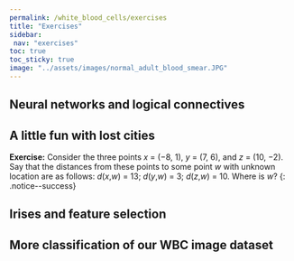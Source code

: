```yaml
---
permalink: /white_blood_cells/exercises
title: "Exercises"
sidebar:
 nav: "exercises"
toc: true
toc_sticky: true
image: "../assets/images/normal_adult_blood_smear.JPG"
---
```


## Neural networks and logical connectives



## A little fun with lost cities

**Exercise:** Consider the three points *x* = (−8, 1), *y* = (7, 6), and *z* = (10, −2). Say that the distances from these points to some point *w* with unknown location are as follows: *d*(*x*,*w*) = 13; *d*(*y*,*w*) = 3; *d*(*z*,*w*) = 10. Where is *w*?
{: .notice--success}

## Irises and feature selection

## More classification of our WBC image dataset

